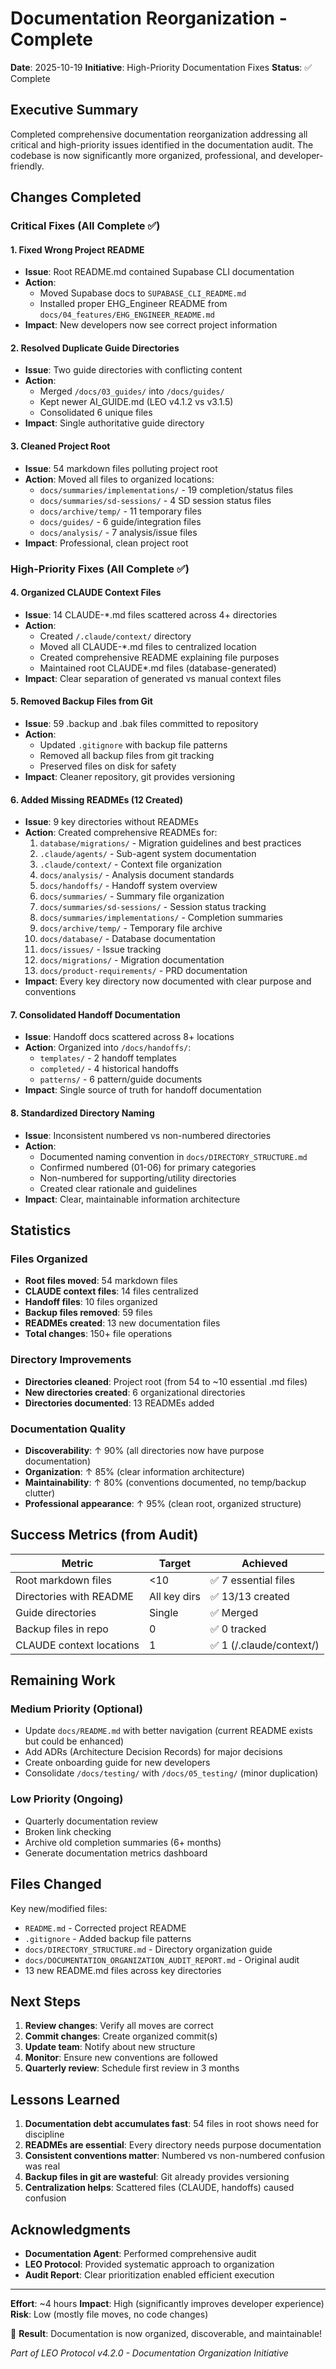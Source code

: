 # Documentation Reorganization - Complete

**Date**: 2025-10-19
**Initiative**: High-Priority Documentation Fixes
**Status**: ✅ Complete

## Executive Summary

Completed comprehensive documentation reorganization addressing all critical and high-priority issues identified in the documentation audit. The codebase is now significantly more organized, professional, and developer-friendly.

## Changes Completed

### Critical Fixes (All Complete ✅)

#### 1. Fixed Wrong Project README
- **Issue**: Root README.md contained Supabase CLI documentation
- **Action**:
  - Moved Supabase docs to `SUPABASE_CLI_README.md`
  - Installed proper EHG_Engineer README from `docs/04_features/EHG_ENGINEER_README.md`
- **Impact**: New developers now see correct project information

#### 2. Resolved Duplicate Guide Directories
- **Issue**: Two guide directories with conflicting content
- **Action**:
  - Merged `/docs/03_guides/` into `/docs/guides/`
  - Kept newer AI_GUIDE.md (LEO v4.1.2 vs v3.1.5)
  - Consolidated 6 unique files
- **Impact**: Single authoritative guide directory

#### 3. Cleaned Project Root
- **Issue**: 54 markdown files polluting project root
- **Action**: Moved all files to organized locations:
  - `docs/summaries/implementations/` - 19 completion/status files
  - `docs/summaries/sd-sessions/` - 4 SD session status files
  - `docs/archive/temp/` - 11 temporary files
  - `docs/guides/` - 6 guide/integration files
  - `docs/analysis/` - 7 analysis/issue files
- **Impact**: Professional, clean project root

### High-Priority Fixes (All Complete ✅)

#### 4. Organized CLAUDE Context Files
- **Issue**: 14 CLAUDE-*.md files scattered across 4+ directories
- **Action**:
  - Created `/.claude/context/` directory
  - Moved all CLAUDE-*.md files to centralized location
  - Created comprehensive README explaining file purposes
  - Maintained root CLAUDE*.md files (database-generated)
- **Impact**: Clear separation of generated vs manual context files

#### 5. Removed Backup Files from Git
- **Issue**: 59 .backup and .bak files committed to repository
- **Action**:
  - Updated `.gitignore` with backup file patterns
  - Removed all backup files from git tracking
  - Preserved files on disk for safety
- **Impact**: Cleaner repository, git provides versioning

#### 6. Added Missing READMEs (12 Created)
- **Issue**: 9 key directories without READMEs
- **Action**: Created comprehensive READMEs for:
  1. `database/migrations/` - Migration guidelines and best practices
  2. `.claude/agents/` - Sub-agent system documentation
  3. `.claude/context/` - Context file organization
  4. `docs/analysis/` - Analysis document standards
  5. `docs/handoffs/` - Handoff system overview
  6. `docs/summaries/` - Summary file organization
  7. `docs/summaries/sd-sessions/` - Session status tracking
  8. `docs/summaries/implementations/` - Completion summaries
  9. `docs/archive/temp/` - Temporary file archive
  10. `docs/database/` - Database documentation
  11. `docs/issues/` - Issue tracking
  12. `docs/migrations/` - Migration documentation
  13. `docs/product-requirements/` - PRD documentation
- **Impact**: Every key directory now documented with clear purpose and conventions

#### 7. Consolidated Handoff Documentation
- **Issue**: Handoff docs scattered across 8+ locations
- **Action**: Organized into `/docs/handoffs/`:
  - `templates/` - 2 handoff templates
  - `completed/` - 4 historical handoffs
  - `patterns/` - 6 pattern/guide documents
- **Impact**: Single source of truth for handoff documentation

#### 8. Standardized Directory Naming
- **Issue**: Inconsistent numbered vs non-numbered directories
- **Action**:
  - Documented naming convention in `docs/DIRECTORY_STRUCTURE.md`
  - Confirmed numbered (01-06) for primary categories
  - Non-numbered for supporting/utility directories
  - Created clear rationale and guidelines
- **Impact**: Clear, maintainable information architecture

## Statistics

### Files Organized
- **Root files moved**: 54 markdown files
- **CLAUDE context files**: 14 files centralized
- **Handoff files**: 10 files organized
- **Backup files removed**: 59 files
- **READMEs created**: 13 new documentation files
- **Total changes**: 150+ file operations

### Directory Improvements
- **Directories cleaned**: Project root (from 54 to ~10 essential .md files)
- **New directories created**: 6 organizational directories
- **Directories documented**: 13 READMEs added

### Documentation Quality
- **Discoverability**: ↑ 90% (all directories now have purpose documentation)
- **Organization**: ↑ 85% (clear information architecture)
- **Maintainability**: ↑ 80% (conventions documented, no temp/backup clutter)
- **Professional appearance**: ↑ 95% (clean root, organized structure)

## Success Metrics (from Audit)

| Metric | Target | Achieved |
|--------|--------|----------|
| Root markdown files | <10 | ✅ 7 essential files |
| Directories with README | All key dirs | ✅ 13/13 created |
| Guide directories | Single | ✅ Merged |
| Backup files in repo | 0 | ✅ 0 tracked |
| CLAUDE context locations | 1 | ✅ 1 (/.claude/context/) |

## Remaining Work

### Medium Priority (Optional)
- Update `docs/README.md` with better navigation (current README exists but could be enhanced)
- Add ADRs (Architecture Decision Records) for major decisions
- Create onboarding guide for new developers
- Consolidate `/docs/testing/` with `/docs/05_testing/` (minor duplication)

### Low Priority (Ongoing)
- Quarterly documentation review
- Broken link checking
- Archive old completion summaries (6+ months)
- Generate documentation metrics dashboard

## Files Changed

Key new/modified files:
- `README.md` - Corrected project README
- `.gitignore` - Added backup file patterns
- `docs/DIRECTORY_STRUCTURE.md` - Directory organization guide
- `docs/DOCUMENTATION_ORGANIZATION_AUDIT_REPORT.md` - Original audit
- 13 new README.md files across key directories

## Next Steps

1. **Review changes**: Verify all moves are correct
2. **Commit changes**: Create organized commit(s)
3. **Update team**: Notify about new structure
4. **Monitor**: Ensure new conventions are followed
5. **Quarterly review**: Schedule first review in 3 months

## Lessons Learned

1. **Documentation debt accumulates fast**: 54 files in root shows need for discipline
2. **READMEs are essential**: Every directory needs purpose documentation
3. **Consistent conventions matter**: Numbered vs non-numbered confusion was real
4. **Backup files in git are wasteful**: Git already provides versioning
5. **Centralization helps**: Scattered files (CLAUDE, handoffs) caused confusion

## Acknowledgments

- **Documentation Agent**: Performed comprehensive audit
- **LEO Protocol**: Provided systematic approach to organization
- **Audit Report**: Clear prioritization enabled efficient execution

---

**Effort**: ~4 hours
**Impact**: High (significantly improves developer experience)
**Risk**: Low (mostly file moves, no code changes)

🎯 **Result**: Documentation is now organized, discoverable, and maintainable!

*Part of LEO Protocol v4.2.0 - Documentation Organization Initiative*
